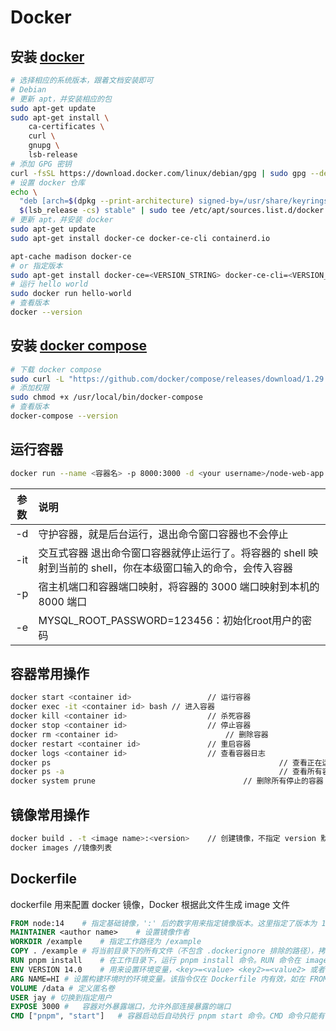 # Docker

## 安装 [docker](https://docs.docker.com/engine/install/debian/)

``` sh
# 选择相应的系统版本，跟着文档安装即可
# Debian
# 更新 apt，并安装相应的包
sudo apt-get update
sudo apt-get install \
    ca-certificates \
    curl \
    gnupg \
    lsb-release
# 添加 GPG 密钥
curl -fsSL https://download.docker.com/linux/debian/gpg | sudo gpg --dearmor -o /usr/share/keyrings/docker-archive-keyring.gpg
# 设置 docker 仓库
echo \
  "deb [arch=$(dpkg --print-architecture) signed-by=/usr/share/keyrings/docker-archive-keyring.gpg] https://download.docker.com/linux/debian \
  $(lsb_release -cs) stable" | sudo tee /etc/apt/sources.list.d/docker.list > /dev/null
# 更新 apt，并安装 docker
sudo apt-get update
sudo apt-get install docker-ce docker-ce-cli containerd.io

apt-cache madison docker-ce
# or 指定版本
sudo apt-get install docker-ce=<VERSION_STRING> docker-ce-cli=<VERSION_STRING> containerd.io
# 运行 hello world
sudo docker run hello-world
# 查看版本
docker --version
```

## 安装 [docker compose](https://docs.docker.com/compose/install/)

``` sh
# 下载 docker compose
sudo curl -L "https://github.com/docker/compose/releases/download/1.29.2/docker-compose-$(uname -s)-$(uname -m)" -o /usr/local/bin/docker-compose
# 添加权限
sudo chmod +x /usr/local/bin/docker-compose
# 查看版本
docker-compose --version
```



## 运行容器

``` sh 
docker run --name <容器名> -p 8000:3000 -d <your username>/node-web-app
```

| 参数 | 说明                                                         |
| :--: | :----------------------------------------------------------- |
|  -d  | 守护容器，就是后台运行，退出命令窗口容器也不会停止           |
| -it  | 交互式容器 退出命令窗口容器就停止运行了。将容器的 shell 映射到当前的 shell，你在本级窗口输入的命令，会传入容器 |
|  -p  | 宿主机端口和容器端口映射，将容器的 3000 端口映射到本机的 8000 端口 |
|  -e  | MYSQL_ROOT_PASSWORD=123456：初始化root用户的密码             |

## 容器常用操作

``` sh
docker start <container id>					// 运行容器
docker exec -it <container id> bash // 进入容器
docker kill <container id> 					// 杀死容器
docker stop <container id> 					// 停止容器
docker rm <container id>						// 删除容器
docker restart <container id>				// 重启容器
docker logs <container id> 					// 查看容器日志
docker ps 													// 查看正在运行的容器
docker ps -a 												// 查看所有容器
docker system prune 								// 删除所有停止的容器
```

## 镜像常用操作

``` sh
docker build . -t <image name>:<version>	// 创建镜像，不指定 version 默认为 latest
docker images //镜像列表
```



## Dockerfile

dockerfile 用来配置 docker 镜像，Docker 根据此文件生成 image 文件

``` dockerfile
FROM node:14	# 指定基础镜像，':' 后的数字用来指定镜像版本。这里指定了版本为 14 的 node 镜像，常用的镜像有 nginx mysql php 等
MAINTAINER <author name>	# 设置镜像作者
WORKDIR /example	# 指定工作路径为 /example
COPY . /example	# 将当前目录下的所有文件（不包含 .dockerignore 排除的路径），拷贝到 image 文件的 /example 目录
RUN pnpm install	# 在工作目录下，运行 pnpm install 命令。RUN 命令在 image 构建阶段执行，执行结果都会打包进 image 文件。RUN 命令可以有多个
ENV VERSION 14.0	# 用来设置环境变量，<key>=<value> <key2>=<value2> 或者 ENV <key> <value> 两种写法。$VERSION 使用变量
ARG NAME=HI # 设置构建环境时的环境变量。该指令仅在 Dockerfile 内有效，如在 FROM 指令之前指定，就只能用于 FROM 指令中，想在 FROM 指令后使用需重新设置。AGR 指令会被构建命令 docker build --build-arg <name>=<value> 覆盖
VOLUME /data # 定义匿名卷
USER jay # 切换到指定用户
EXPOSE 3000	#	容器对外暴露端口，允许外部连接暴露的端口
CMD ["pnpm", "start"]	# 容器启动后自动执行 pnpm start 命令。CMD 命令只能有一个。如在 docker run 后附加命令，该命令会覆盖 CMD 命令
```



